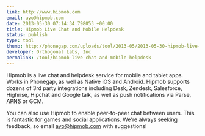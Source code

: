 ```yaml
---
link: http://www.hipmob.com
email: ayo@hipmob.com
date: 2013-05-30 07:14:34.798053 +00:00
title: Hipmob Live Chat and Mobile Helpdesk
status: publish
type: tool
thumb: http://phonegap.com/uploads/tool/2013-05/2013-05-30-hipmob-live-chat-and-mobile-helpdesk.png
developer: Orthogonal Labs, Inc
permalink: /tool/hipmob-live-chat-and-mobile-helpdesk
---
```


Hipmob is a live chat and helpdesk service for mobile and tablet apps. Works in Phonegap, as well as Native iOS and Android. Hipmob supports dozens of 3rd party integrations including Desk, Zendesk, Salesforce, Highrise, Hipchat and Google talk, as well as push notifications via Parse, APNS or GCM.

You can also use Hipmob to enable peer-to-peer chat between users. This is fantastic for games and social applications. We're always seeking feedback, so email ayo@hipmob.com with suggestions!
